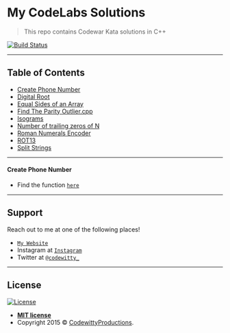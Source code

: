 # My CodeLabs Solutions

> This repo contains Codewar Kata solutions in C++


[![Build Status](http://img.shields.io/travis/badges/badgerbadgerbadger.svg?style=flat-square)](https://travis-ci.org/badges/badgerbadgerbadger)

---

## Table of Contents 


- [Create Phone Number](#create-phone-number)
- [Digital Root](#digital-root)
- [Equal Sides of an Array](#equal-sides-of-an-array)
- [Find The Parity Outlier.cpp](#find-the-parity-outlier)
- [Isograms](#isograms)
- [Number of trailing zeros of N](#number-of-trailing-zeroes)
- [Roman Numerals Encoder](#roman-numerals-encoder)
- [ROT13](#rot13)
- [Split Strings](#split-strings)

---

#### Create Phone Number
- Find the function <a href="https://github.com/codewitty/CodeWars/blob/master/Create%20Phone%20Number.cpp/" target="_blank">`here`</a>

---

## Support

Reach out to me at one of the following places!

- <a href="https://codewitty.github.io/resume/" target="_blank">`My Website`</a>
- Instagram at <a href="https://www.instagram.com/drawntowildplaces/" target="_blank">`Instagram`</a>
- Twitter at <a href="https://twitter.com/codewitty_" target="_blank">`@codewitty_`</a>

---

## License

[![License](http://img.shields.io/:license-mit-blue.svg?style=flat-square)](http://badges.mit-license.org)

- **[MIT license](http://opensource.org/licenses/mit-license.php)**
- Copyright 2015 © <a href="https://codewitty.github.io/resume/" target="_blank">CodewittyProductions</a>.
